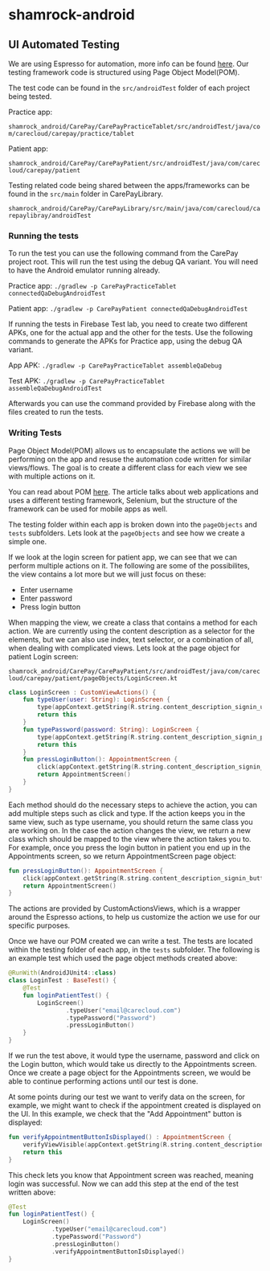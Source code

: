 # shamrock-android


## UI Automated Testing

We are using Espresso for automation, more info can be found [here](https://developer.android.com/training/testing/espresso). Our testing framework code is structured using Page Object Model(POM).

The test code can be found in the `src/androidTest` folder of each project being tested.

Practice app: 

`shamrock_android/CarePay/CarePayPracticeTablet/src/androidTest/java/com/carecloud/carepay/practice/tablet`

Patient app: 

`shamrock_android/CarePay/CarePayPatient/src/androidTest/java/com/carecloud/carepay/patient`

Testing related code being shared between the apps/frameworks can be found in the `src/main` folder in CarePayLibrary.

`shamrock_android/CarePay/CarePayLibrary/src/main/java/com/carecloud/carepaylibray/androidTest`

### Running the tests

To run the test you can use the following command from the CarePay project root. This will run the test using the debug QA variant. You will need to have the Android emulator running already.

Practice app: ```./gradlew -p CarePayPracticeTablet connectedQaDebugAndroidTest```

Patient app: ```./gradlew -p CarePayPatient connectedQaDebugAndroidTest```

If running the tests in Firebase Test lab, you need to create two different APKs, one for the actual app and the other for the tests. Use the following commands to generate the APKs for Practice app, using the debug QA variant.

App APK: ```./gradlew -p CarePayPracticeTablet assembleQaDebug```

Test APK: ```./gradlew -p CarePayPracticeTablet assembleQaDebugAndroidTest```

Afterwards you can use the command provided by Firebase along with the files created to run the tests.

### Writing Tests

Page Object Model(POM) allows us to encapsulate the actions we will be performing on the app and resuse the automation code written for similar views/flows. The goal is to create a different class for each view we see with multiple actions on it.

You can read about POM [here](https://martinfowler.com/bliki/PageObject.html). The article talks about web applications and uses a different testing framework, Selenium, but the structure of the framework can be used for mobile apps as well.

The testing folder within each app is broken down into the `pageObjects` and `tests` subfolders. Lets look at the `pageObjects` and see how we create a simple one.

If we look at the login screen for patient app, we can see that we can perform multiple actions on it. The following are some of the possibilites, the view contains a lot more but we will just focus on these:
* Enter username
* Enter password
* Press login button

When mapping the view, we create a class that contains a method for each action. We are currently using the content description as a selector for the elements, but we can also use index, text selector, or a combination of all, when dealing with complicated views. Lets look at the page object for patient Login screen: 

`shamrock_android/CarePay/CarePayPatient/src/androidTest/java/com/carecloud/carepay/patient/pageObjects/LoginScreen.kt`

``` kotlin
class LoginScreen : CustomViewActions() {
    fun typeUser(user: String): LoginScreen {
        type(appContext.getString(R.string.content_description_signin_user), user)
        return this
    }
    fun typePassword(password: String): LoginScreen {
        type(appContext.getString(R.string.content_description_signin_password), password)
        return this
    }
    fun pressLoginButton(): AppointmentScreen {
        click(appContext.getString(R.string.content_description_signin_button))
        return AppointmentScreen()
    }
}
```
Each method should do the necessary steps to achieve the action, you can add multiple steps such as click and type. If the action keeps you in the same view, such as type username, you should return the same class you are working on. In the case the action changes the view, we return a new class which should be mapped to the view where the action takes you to. For example, once you press the login button in patient you end up in the Appointments screen, so we return AppointmentScreen page object:
``` kotlin
fun pressLoginButton(): AppointmentScreen {
    click(appContext.getString(R.string.content_description_signin_button))
    return AppointmentScreen()
}
```
The actions are provided by CustomActionsViews, which is a wrapper around the Espresso actions, to help us customize the action we use for our specific purposes.

Once we have our POM created we can write a test. The tests are located within the testing folder of each app, in the `tests` subfolder. The following is an example test which used the page object methods created above:

```kotlin
@RunWith(AndroidJUnit4::class)
class LoginTest : BaseTest() {
    @Test
    fun loginPatientTest() {
        LoginScreen()
                .typeUser("email@carecloud.com")
                .typePassword("Password")
                .pressLoginButton()
    }
}
```
If we run the test above, it would type the username, password and click on the Login button, which would take us directly to the Appointments screen. Once we create a page object for the Appointments screen, we would be able to continue performing actions until our test is done. 

At some points during our test we want to verify data on the screen, for example, we might want to check if the appointment created is displayed on the UI. In this example, we check that the "Add Appointment" button is displayed:

```kotlin
fun verifyAppointmentButtonIsDisplayed() : AppointmentScreen {
    verifyViewVisible(appContext.getString(R.string.content_description_appointments_list))
    return this
}
```
This check lets you know that Appointment screen was reached, meaning login was successful. Now we can add this step at the end of the test written above:
```kotlin
@Test
fun loginPatientTest() {
    LoginScreen()
            .typeUser("email@carecloud.com")
            .typePassword("Password")
            .pressLoginButton()
            .verifyAppointmentButtonIsDisplayed()
}
```
